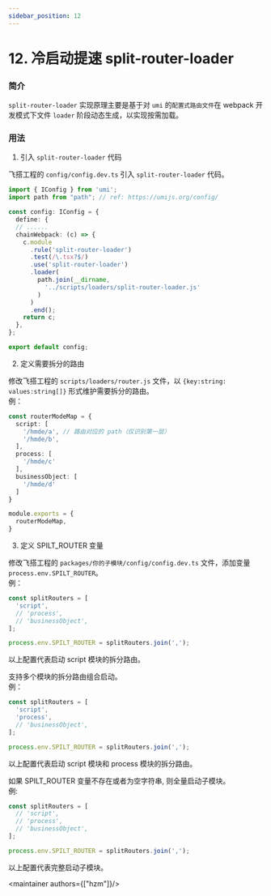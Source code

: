 ```yaml
---
sidebar_position: 12
---
```



# 12. 冷启动提速 split-router-loader

### 简介
`split-router-loader` 实现原理主要是基于对 `umi` 的`配置式路由文件`在 webpack 开发模式下文件 `loader` 阶段动态生成，以实现按需加载。

### 用法
1. 引入 `split-router-loader` 代码  

飞搭工程的 `config/config.dev.ts` 引入 `split-router-loader` 代码。

```ts
import { IConfig } from 'umi';
import path from "path"; // ref: https://umijs.org/config/

const config: IConfig = {
  define: {
  // ......
  chainWebpack: (c) => {
    c.module
      .rule('split-router-loader')
      .test(/\.tsx?$/)
      .use('split-router-loader')
      .loader(
        path.join(__dirname,
          '../scripts/loaders/split-router-loader.js'
        )
      )
      .end();
    return c;
  },
};

export default config;

```
2. 定义需要拆分的路由  

修改飞搭工程的 `scripts/loaders/router.js` 文件，以 `{key:string: values:string[]}` 形式维护需要拆分的路由。  
例：
```ts
const routerModeMap = {
  script: [
    '/hmde/a', // 路由对应的 path（仅识别第一层）
    '/hmde/b',
  ],
  process: [
    '/hmde/c'
  ],
  businessObject: [
    '/hmde/d'
  ]
}

module.exports = {
  routerModeMap,
}
```

3. 定义 SPILT_ROUTER 变量

修改飞搭工程的 `packages/你的子模块/config/config.dev.ts` 文件，添加变量 `process.env.SPILT_ROUTER`。  
例：  
```ts
const splitRouters = [
  'script',
  // 'process',
  // 'businessObject',
];

process.env.SPILT_ROUTER = splitRouters.join(',');
```
以上配置代表启动 script 模块的拆分路由。

支持多个模块的拆分路由组合启动。  
例：
```ts    
const splitRouters = [
  'script',
  'process',
  // 'businessObject',
];

process.env.SPILT_ROUTER = splitRouters.join(',');
```
以上配置代表启动 script 模块和 process 模块的拆分路由。

如果 SPILT_ROUTER 变量不存在或者为空字符串, 则全量启动子模块。  
例:
```ts
const splitRouters = [
  // 'script',
  // 'process',
  // 'businessObject',
];

process.env.SPILT_ROUTER = splitRouters.join(',');
```
以上配置代表完整启动子模块。

<maintainer authors={["hzm"]}/>

<comment/>
